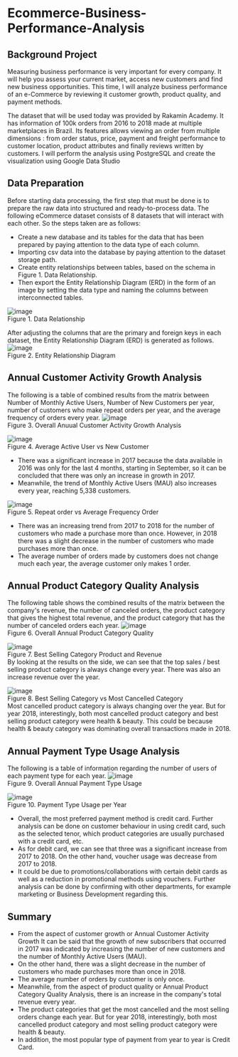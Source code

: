 # Ecommerce-Business-Performance-Analysis

## Background Project 
Measuring business performance is very important for every company. It will help you assess your current market, access new customers and find new business opportunities. This time, I will analyze business performance of an e-Commerce by reviewing it customer growth, product quality, and payment methods.

The dataset that will be used today was provided by Rakamin Academy. It has information of 100k orders from 2016 to 2018 made at multiple marketplaces in Brazil. Its features allows viewing an order from multiple dimensions : from order status, price, payment and freight performance to customer location, product attributes and finally reviews written by customers. I will perform the analysis using PostgreSQL and create the visualization using Google Data Studio 

## Data Preparation 
Before starting data processing, the first step that must be done is to prepare the raw data into structured and ready-to-process data. The following eCommerce dataset consists of 8 datasets that will interact with each other. So the steps taken are as follows:

- Create a new database and its tables for the data that has been prepared by paying attention to the data type of each column.
- Importing csv data into the database by paying attention to the dataset storage path.
- Create entity relationships between tables, based on the schema in Figure 1. Data Relationship. 
- Then export the Entity Relationship Diagram (ERD) in the form of an image by setting the data type and naming the columns between interconnected tables.

![image](https://user-images.githubusercontent.com/77976107/173325369-97674007-82ba-42e1-92eb-52c7bd6bcf59.png)
<br>Figure 1. Data Relationship

After adjusting the columns that are the primary and foreign keys in each dataset, the Entity Relationship Diagram (ERD) is generated as follows.
<br>
![image](https://user-images.githubusercontent.com/77976107/173325708-61b334a7-d55b-466c-9055-39ea48c60869.png)
<br>Figure 2. Entity Relationship Diagram

## Annual Customer Activity Growth Analysis
The following is a table of combined results from the matrix between Number of Monthly Active Users, Number of New Customers per year, number of customers who make repeat orders per year, and the average frequency of orders every year.
![image](https://user-images.githubusercontent.com/77976107/173325866-4e11caab-024a-4337-9f7e-54cf4bc3d6dc.png)
<br>Figure 3. Overall Anuual Customer Activity Growth Analysis

![image](https://user-images.githubusercontent.com/77976107/173325968-5e8e23a5-59f4-4450-aed8-551590d00883.png)
<br>Figure 4. Average Active User vs New Customer 
- There was a significant increase in 2017 because the data available in 2016 was only for the last 4 months, starting in September, so it can be concluded that there was only an increase in growth in 2017.
- Meanwhile, the trend of Monthly Active Users (MAU) also increases every year, reaching 5,338 customers. 

![image](https://user-images.githubusercontent.com/77976107/173326251-1db33187-fac0-456e-aa16-4cbcc65224eb.png)
<br>Figure 5. Repeat order vs Average Frequency Order 
- There was an increasing trend from 2017 to 2018 for the number of customers who made a purchase more than once. However, in 2018 there was a slight decrease in the number of customers who made purchases more than once.
- The average number of orders made by customers does not change much each year, the average customer only makes 1 order.

## Annual Product Category Quality Analysis
The following table shows the combined results of the matrix between the company's revenue, the number of canceled orders, the product category that gives the highest total revenue, and the product category that has the number of canceled orders each year.
![image](https://user-images.githubusercontent.com/77976107/173326528-8c17a610-bc43-4090-b8a3-cb19a90f956d.png)
<br>Figure 6. Overall Annual Product Category Quality

![image](https://user-images.githubusercontent.com/77976107/173326674-9c184bc8-cc65-4b69-a7d9-1d97dc33f94f.png)
<br>Figure 7. Best Selling Category Product and Revenue
<br>By looking at the results on the side, we can see that the top sales / best selling product category is always change every year. There was also an increase revenue over the year.

![image](https://user-images.githubusercontent.com/77976107/173326842-04bddb0d-1191-4bac-a864-1677c452bea9.png)
<br>Figure 8. Best Selling Category vs Most Cancelled Category
<br>Most cancelled product category is always changing over the year. But for year 2018, interestingly, both most cancelled product category and best selling product category were health & beauty.
This could be because health & beauty category was dominating overall transactions made in 2018.

## Annual Payment Type Usage Analysis
The following is a table of information regarding the number of users of each payment type for each year.
![image](https://user-images.githubusercontent.com/77976107/173327042-69781612-6890-4b0b-bc93-3cafefe98beb.png)
<br>Figure 9. Overall Annual Payment Type Usage

![image](https://user-images.githubusercontent.com/77976107/173327174-1d594f7c-c2e6-4bb6-9c3b-b8503e9b2fbb.png)
<br>Figure 10. Payment Type Usage per Year
- Overall, the most preferred payment method is credit card. Further analysis can be done on customer behaviour in using credit card, such as the selected tenor, which product categories are usually purchased with a credit card, etc.
- As for debit card, we can see that three was a significant increase from 2017 to 2018. On the other hand, voucher usage was decrease from 2017 to 2018.
- It could be due to promotions/collaborations with certain debit cards as well as a reduction in promotional methods using vouchers. Further analysis can be done by confirming with other departments, for example marketing or Business Development regarding this.

## Summary
- From the aspect of customer growth or Annual Customer Activity Growth It can be said that the growth of new subscribers that occurred in 2017 was indicated by increasing the number of new customers and the number of Monthly Active Users (MAU).
- On the other hand, there was a slight decrease in the number of customers who made purchases more than once in 2018.
- The average number of orders by customer is only once.
- Meanwhile, from the aspect of product quality or Annual Product Category Quality Analysis, there is an increase in the company's total revenue every year.
- The product categories that get the most cancelled and the most selling orders change each year. But for year 2018, interestingly, both most cancelled product category and most selling product category were health & beauty.
- In addition, the most popular type of payment from year to year is Credit Card.















